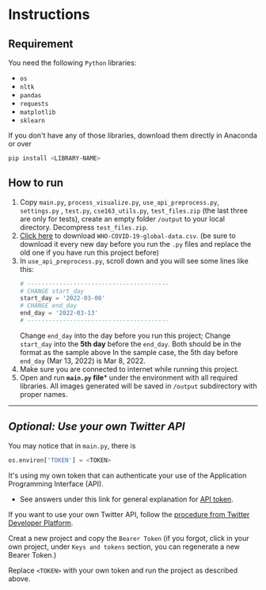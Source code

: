 # Instructions

## Requirement
You need the following `Python` libraries:
- `os`
- `nltk`
- `pandas`
- `requests`
- `matplotlib`
- `sklearn`

If you don't have any of those libraries, download them directly in Anaconda or over
```bash
pip install <LIBRARY-NAME>
```
## How to run
1. Copy  `main.py`, `process_visualize.py`, `use_api_preprocess.py`, `settings.py` , `test.py`, `cse163_utils.py`, `test_files.zip`  (the last three are only for tests), create an empty folder `/output` to your local directory. Decompress `test_files.zip`.
2. [Click here](https://covid19.who.int/WHO-COVID-19-global-data.csv) to download `WHO-COVID-19-global-data.csv`. (be sure to download it every new day before you run the `.py` files and replace the old one if you have run this project before)
3. In `use_api_preprocess.py`, scroll down and you will see some lines like this:
    ```python
    # ----------------------------------------
    # CHANGE start_day
    start_day = '2022-03-08'
    # CHANGE end_day
    end_day = '2022-03-13'
    # ----------------------------------------
    ```
    Change `end_day` into the day before you run this project; Change `start_day` into the **5th day** before the `end_day`. Both should be in the format as the sample above In the sample case, the 5th day before `end_day` (Mar 13, 2022) is Mar 8, 2022.
4. Make sure you are connected to internet while running this project.
5. Open and run **`main.py` file*** under the environment with all required libraries. All images generated will be saved in `/output` subdirectory with proper names.

---

## _Optional: Use your own Twitter API_
You may notice that in `main.py`, there is
```python
os.environ['TOKEN'] = <TOKEN>
```
It's using my own token that can authenticate your use of the Application Programming Interface (API). 
- See answers under this link for general explanation for [API token](https://stackoverflow.com/questions/17784908/what-is-an-api-token).

If you want to use your own Twitter API, follow the [procedure from Twitter Developer Platform](https://developer.twitter.com/en/docs/twitter-api/getting-started/getting-access-to-the-twitter-api).

Creat a new project and copy the `Bearer Token` (if you forgot, click in your own project, under `Keys and tokens` section, you can regenerate a new Bearer Token.)

Replace `<TOKEN>` with your own token and run the project as described above.
